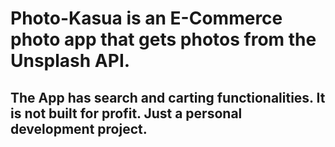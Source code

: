 # Photo-Kasua is an E-Commerce photo app that gets photos from the Unsplash API.
## The App has search and carting functionalities. It is not built for profit. Just a personal development project.  

